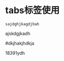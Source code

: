# tabs标签使用

<ElTabs type="border-card">
<ElTabPane label="User">

`sajdghjkagdjhah`

</ElTabPane>
<ElTabPane label="Config">

ajskdgjkadh

</ElTabPane>
<ElTabPane label="Role">

#dkjhakjhdkja

</ElTabPane>
<ElTabPane label="Task">

18391ydh

</ElTabPane>
</ElTabs>
